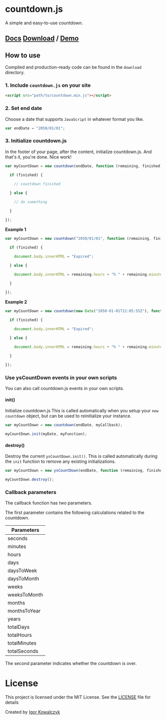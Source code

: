 # countdown.js
A simple and easy-to-use countdown.

## [Docs](https://igorkowalczyk.github.io/countdown.js/) [Download](https://github.com/igorkowalczyk/countdown.js/archive/master.zip) / [Demo](https://igorkowalczyk.github.io/countdown.js/examples/soon)

## How to use

Compiled and production-ready code can be found in the `download` directory.

### 1. Include `countdown.js` on your site

```html
<script src="path/to/countdown.min.js"></script>
```

### 2. Set end date
Choose a date that supports `JavaScript` in whatever format you like.

```javascript
var endDate = "2050/01/01";
```

### 3. Initialize countdown.js
In the footer of your page, after the content, initialize countdown.js. And that's it, you're done. Nice work!

```javascript
var myCountDown = new countdown(endDate, function (remaining, finished) {

  if (finished) {
    
    // countdown finished

  } else {

    // do something

  }

});
```

**Example 1**

```javascript
var myCountDown = new countdown("2050/01/01", function (remaining, finished) {

  if (finished) {
    
    document.body.innerHTML = "Expired";

  } else {

    document.body.innerHTML = remaining.hours + "h " + remaining.minutes + "m " + remaining.seconds + "s";

  }

});
```

**Example 2**

```javascript
var myCountDown = new countdown(new Date("2050-01-01T12:05:55Z"), function (remaining, finished) {

  if (finished) {
    
    document.body.innerHTML = "Expired";

  } else {

    document.body.innerHTML = remaining.hours + "h " + remaining.minutes + "m " + remaining.seconds + "s";

  }

});
```


### Use ysCountDown events in your own scripts

You can also call countdown.js events in your own scripts.

#### init()
Initialize countdown.js This is called automatically when you setup your `new countdown` object, but can be used to reinitialize your instance.

```javascript
var myCountDown = new countdown(endDate, myCallback);

myCountDown.init(myDate, myFunction);
```

#### destroy()
Destroy the current `ysCountDown.init()`. This is called automatically during the `init` function to remove any existing initializations.

```javascript
var myCountDown = new ysCountDown(endDate, function (remaining, finished) { });

myCountDown.destroy();
```

### Callback parameters
The callback function has two parameters.

The first parameter contains the following calculations related to the countdown.

| Parameters   |
|--------------|
| seconds      |
| minutes      |
| hours        |
| days         |
| daysToWeek   |
| daysToMonth  |
| weeks        |
| weeksToMonth |
| months       |
| monthsToYear |
| years        |
| totalDays    |
| totalHours   |
| totalMinutes |
| totalSeconds |

The second parameter indicates whether the countdown is over.

# License
This project is licensed under the MIT License. See the [LICENSE](https://igorkowalczyk.github.io/countdown.js/license.txt) file for details

Created by [Igor Kowalczyk](https://igorkowalczyk.github.io)
